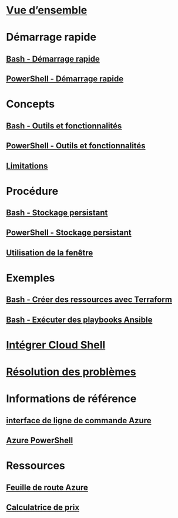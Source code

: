 # [Vue d’ensemble](overview.md)

# Démarrage rapide
## [Bash - Démarrage rapide](quickstart.md)
## [PowerShell - Démarrage rapide](quickstart-powershell.md)

# Concepts
## [Bash - Outils et fonctionnalités](features.md)
## [PowerShell - Outils et fonctionnalités](features-powershell.md)
## [Limitations](limitations.md)

# Procédure
## [Bash - Stockage persistant](persisting-shell-storage.md)
## [PowerShell - Stockage persistant](persisting-shell-storage-powershell.md)
## [Utilisation de la fenêtre](using-the-shell-window.md)

# Exemples
## [Bash - Créer des ressources avec Terraform](example-terraform-bash.md)
## [Bash - Exécuter des playbooks Ansible](../ansible/ansible-run-playbook-in-cloudshell.md)

# [Intégrer Cloud Shell](embed-cloud-shell.md)

# [Résolution des problèmes](troubleshooting.md)

# Informations de référence
## [interface de ligne de commande Azure](/cli/azure)
## [Azure PowerShell](/powershell/azure)

# Ressources
## [Feuille de route Azure](https://azure.microsoft.com/roadmap/?category=monitoring-management)
## [Calculatrice de prix](https://azure.microsoft.com/pricing/calculator/)
